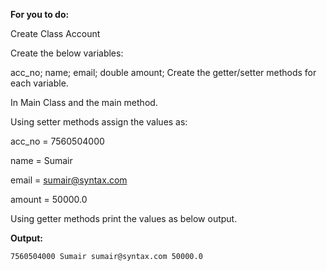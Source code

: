 **For you to do:**

Create Class Account

Create the below variables:

acc_no;
name;
email;
double amount;
Create the getter/setter methods for each variable.

In Main Class and the main method.

Using setter methods assign the values as:

acc_no = 7560504000

name = Sumair

email = sumair@syntax.com

amount = 50000.0

Using getter methods print the values as below output.

**Output:**

```
7560504000 Sumair sumair@syntax.com 50000.0
```